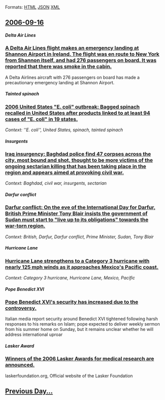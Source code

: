 
Formats: [HTML](2006/09/16/index.html)  [JSON](2006/09/16/index.json)  [XML](2006/09/16/index.xml)  

## [2006-09-16](/news/2006/09/16/index.md)

##### Delta Air Lines
### [ A Delta Air Lines flight makes an emergency landing at Shannon Airport in Ireland. The flight was en route to New York from Shannon itself, and had 276 passengers on board. It was reported that there was smoke in the cabin. ](/news/2006/09/16/a-delta-air-lines-flight-makes-an-emergency-landing-at-shannon-airport-in-ireland-the-flight-was-en-route-to-new-york-from-shannon-itself.md)
A Delta Airlines aircraft with 276 passengers on board has made a precautionary emergency landing at Shannon Airport.

##### Tainted spinach
### [ 2006 United States "E. coli" outbreak: Bagged spinach recalled in United States after products linked to at least 94 cases of "E. coli" in 19 states. ](/news/2006/09/16/2006-united-states-e-coli-outbreak-bagged-spinach-recalled-in-united-states-after-products-linked-to-at-least-94-cases-of-e-coli-in.md)
_Context: ''E. coli'', United States, spinach, tainted spinach_

##### Insurgents
### [ Iraq insurgency: Baghdad police find 47 corpses across the city, most bound and shot, thought to be more victims of the ongoing sectarian killing that has been taking place in the region and appears aimed at provoking civil war. ](/news/2006/09/16/iraq-insurgency-baghdad-police-find-47-corpses-across-the-city-most-bound-and-shot-thought-to-be-more-victims-of-the-ongoing-sectarian-k.md)
_Context: Baghdad, civil war, insurgents, sectarian_

##### Darfur conflict
### [ Darfur conflict: On the eve of the International Day for Darfur, British Prime Minister Tony Blair insists the government of Sudan must start to "live up to its obligations" towards the war-torn region. ](/news/2006/09/16/darfur-conflict-on-the-eve-of-the-international-day-for-darfur-british-prime-minister-tony-blair-insists-the-government-of-sudan-must-sta.md)
_Context: British, Darfur, Darfur conflict, Prime Minister, Sudan, Tony Blair_

##### Hurricane Lane
### [ Hurricane Lane strengthens to a Category 3 hurricane with nearly 125 mph winds as it approaches Mexico's Pacific coast. ](/news/2006/09/16/hurricane-lane-strengthens-to-a-category-3-hurricane-with-nearly-125-mph-winds-as-it-approaches-mexico-s-pacific-coast.md)
_Context: Category 3 hurricane, Hurricane Lane, Mexico, Pacific_

##### Pope Benedict XVI
### [ Pope Benedict XVI's security has increased due to the controversy. ](/news/2006/09/16/pope-benedict-xvi-s-security-has-increased-due-to-the-controversy.md)
Italian media report security around Benedict XVI tightened following harsh responses to his remarks on Islam; pope expected to deliver weekly sermon from his summer home on Sunday, but it remains unclear whether he will address international uproar 

##### Lasker Award
### [ Winners of the 2006 Lasker Awards for medical research are announced. ](/news/2006/09/16/winners-of-the-2006-lasker-awards-for-medical-research-are-announced.md)
laskerfoundation.org, Official website of the Lasker Foundation

## [Previous Day...](/news/2006/09/15/index.md)

